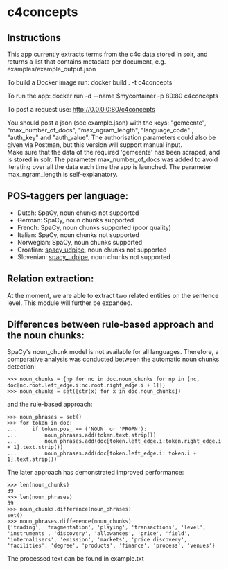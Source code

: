 # c4concepts
## Instructions
This app currently extracts terms from the c4c data stored in solr, and returns a list that contains metadata per document, e.g. examples/example_output.json

To build a Docker image run:
docker build . -t c4concepts

To run the app:
docker run -d --name $mycontainer -p 80:80 c4concepts

To post a request use:
http://0.0.0.0:80/c4concepts

You should post a json (see example.json) with the keys: "gemeente", "max_number_of_docs", "max_ngram_length", "language_code" , "auth_key" and "auth_value". The authorisation parameters could also be given via Postman, but this version will support manual input.  
Make sure that the data of the required 'gemeente' has been scraped, and is stored in solr.
The parameter max_number_of_docs was added to avoid iterating over all the data each time the app is launched.
The parameter max_ngram_length is self-explanatory.

## POS-taggers per language:
- Dutch: SpaCy, noun chunks not supported
- German: SpaCy, noun chunks supported
- French: SpaCy, noun chunks supported (poor quality)
- Italian: SpaCy, noun chunks not supported
- Norwegian: SpaCy, noun chunks supported
- Croatian: [spacy_udpipe](https://github.com/TakeLab/spacy-udpipe), noun chunks not supported
- Slovenian: [spacy_udpipe](https://github.com/TakeLab/spacy-udpipe), noun chunks not supported

## Relation extraction:
At the moment, we are able to extract two related entities on the sentence level. This module will further be expanded.

## Differences between rule-based approach and the noun chunks:
SpaCy's noun_chunk model is not available for all languages. 
Therefore, a comparative analysis was conducted between the automatic noun chunks detection: 
```
>>> noun_chunks = {np for nc in doc.noun_chunks for np in [nc, doc[nc.root.left_edge.i:nc.root.right_edge.i + 1]]}
>>> noun_chunks = set([str(x) for x in doc.noun_chunks])
```
and the rule-based approach:
```
>>> noun_phrases = set()
>>> for token in doc:
...     if token.pos_ == ('NOUN' or 'PROPN'):
...         noun_phrases.add(token.text.strip())
...         noun_phrases.add(doc[token.left_edge.i:token.right_edge.i + 1].text.strip())
...         noun_phrases.add(doc[token.left_edge.i: token.i + 1].text.strip())
```
The later approach has demonstrated improved performance:
```
>>> len(noun_chunks)
39
>>> len(noun_phrases)
59
>>> noun_chunks.difference(noun_phrases)
set()
>>> noun_phrases.difference(noun_chunks)
{'trading', 'fragmentation', 'playing', 'transactions', 'level', 'instruments', 'discovery', 'allowances', 'price', 'field', 'internalisers', 'emission', 'markets', 'price discovery', 'facilities', 'degree', 'products', 'finance', 'process', 'venues'}
```
The processed text can be found in example.txt
